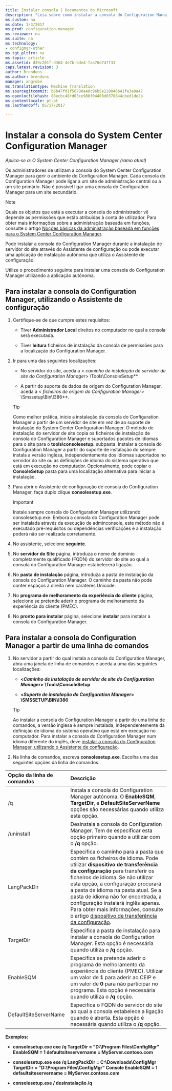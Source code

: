 ```yaml
---
title: Instalar consola | Documentos do Microsoft
description: "Leia sobre como instalar a consola do Configuration Manager para ligar a um site de administração central ou site primário."
ms.custom: na
ms.date: 1/3/2017
ms.prod: configuration-manager
ms.reviewer: na
ms.suite: na
ms.technology:
- configmgr-other
ms.tgt_pltfrm: na
ms.topic: article
ms.assetid: d39c201f-d364-4e7b-bde4-faa76d747f33
caps.latest.revision: 3
author: Brenduns
ms.author: brenduns
manager: angrobe
ms.translationtype: Machine Translation
ms.sourcegitcommit: b6b47fd1f56780a40c96b5e228046b41fe3a9a47
ms.openlocfilehash: 88ecbc48fd03ce988f04408d0378844cbed1de2b
ms.contentlocale: pt-pt
ms.lasthandoff: 05/17/2017

---
```

# <a name="install-the-system-center-configuration-manager-console"></a>Instalar a consola do System Center Configuration Manager

*Aplica-se a: O System Center Configuration Manager (ramo atual)*

Os administradores de utilizam a consola do System Center Configuration Manager para gerir o ambiente do Configuration Manager. Cada consola do Configuration Manager pode ligar a um site de administração central ou a um site primário. Não é possível ligar uma consola do Configuration Manager para um site secundário.

> [!NOTE]  
>  Quais os objetos que está a executar a consola do administrador vê depende as permissões que estão atribuídas à conta de utilizador. Para obter mais informações sobre a administração baseada em funções, consulte o artigo [Noções básicas da administração baseada em funções para o System Center Configuration Manager](../../../../core/understand/fundamentals-of-role-based-administration.md).  

 Pode instalar a consola do Configuration Manager durante a instalação de servidor do site através do Assistente de configuração ou pode executar uma aplicação de instalação autónoma que utiliza o Assistente de configuração.  

 Utilize o procedimento seguinte para instalar uma consola do Configuration Manager utilizando a aplicação autónoma.  

## <a name="to-install-the-configuration-manager-console-by-using-the-setup-wizard"></a>Para instalar a consola do Configuration Manager, utilizando o Assistente de configuração  

1.  Certifique-se de que cumpre estes requisitos:  

    -  Tiver **Administrador Local** direitos no computador no qual a consola será executada.  

    -   Tiver **leitura** ficheiros de instalação da consola de permissões para a localização do Configuration Manager.  

2.  Ir para uma das seguintes localizações:  

    -   No servidor do site, aceda a  **<* caminho de instalação de servidor de site do Configuration Manager*> \Tools\ConsoleSetup**.  

    -   A partir do suporte de dados de origem do Configuration Manager, aceda a  **<* ficheiros de origem do Configuration Manager*> \Smssetup\Bin\I386**.  

    > [!TIP]  
    >  Como melhor prática, inicie a instalação da consola do Configuration Manager a partir de um servidor de site em vez de ao suporte de instalação do System Center Configuration Manager. O método de instalação do servidor de site copia os ficheiros de instalação de consola do Configuration Manager e suportados pacotes de idiomas para o site para o **tools\consolesetup.** subpasta. Instalar a consola do Configuration Manager a partir do suporte de instalação do sempre instala a versão inglesa, independentemente dos idiomas suportados no servidor do site ou as definições de idioma do sistema operativo que está em execução no computador. Opcionalmente, pode copiar o **ConsoleSetup** pasta para uma localização alternativa para iniciar a instalação.

3.  Para abrir o Assistente de configuração de consola do Configuration Manager, faça duplo clique **consolesetup.exe**.  

    > [!IMPORTANT]  
    >  Instale sempre consola do Configuration Manager utilizando consolesetup.exe. Embora a consola do Configuration Manager pode ser instalada através da execução de adminconsole, este método não é executado pré-requisitos ou dependências verificações e a instalação poderá não ser realizada corretamente.  

4.  No assistente, selecione **seguinte**.  

5.  No **servidor do Site** página, introduza o nome de domínio completamente qualificado (FQDN) do servidor do site ao qual a consola do Configuration Manager estabelecerá ligação.  

6.  No **pasta de instalação** página, introduza a pasta de instalação da consola do Configuration Manager. O caminho da pasta não pode conter espaços à direita nem carateres Unicode.  

7.  No **programa de melhoramento da experiência do cliente** página, selecione se pretende aderir o programa de melhoramento da experiência do cliente (PMEC).  

8.  No **pronto para instalar** página, selecione **instalar** para instalar a consola do Configuration Manager.  

## <a name="to-install-the-configuration-manager-console-from-a-command-prompt"></a>Para instalar a consola do Configuration Manager a partir de uma linha de comandos  

1.  No servidor a partir do qual instala a consola do Configuration Manager, abra uma janela de linha de comandos e aceda a uma das seguintes localizações:  

    -   **<*Caminho de instalação de servidor de site do Configuration Manager*> \Tools\ConsoleSetup**  

    -   **<*Suporte de instalação do Configuration Manager*> \SMSSETUP\BIN\I386**  

    > [!TIP]  
    >  Ao instalar a consola do Configuration Manager a partir de uma linha de comandos, a versão inglesa é sempre instalada, independentemente da definição de idioma do sistema operativo que está em execução no computador. Para instalar a consola do Configuration Manager num idioma diferente do inglês, deve [instalar a consola do Configuration Manager, utilizando o Assistente de configuração](#to-install-the-configuration-manager-console-by-using-the-setup-wizard).  

2.  Na linha de comandos, escreva **consolesetup.exe**. Escolha uma das seguintes opções da linha de comandos.  

|  Opção da linha de comandos     | Descrição     |
  | :------------- | :------------- |
  |/q|Instala a consola do Configuration Manager autónoma. O **EnableSQM**, **TargetDir**, e **DefaultSiteServerName** opções são necessárias quando utiliza esta opção.|  
  |/uninstall|Desinstala a consola do Configuration Manager. Tem de especificar esta opção primeiro quando a utilizar com o **/q** opção.|  
  |LangPackDir|Especifica o caminho para a pasta que contém os ficheiros de idioma. Pode utilizar **dispositivo de transferência da configuração** para transferir os ficheiros de idioma. Se não utilizar esta opção, a configuração procurará a pasta de idioma na pasta atual. Se a pasta de idioma não for encontrada, a configuração instalará inglês apenas. Para obter mais informações, consulte o artigo [dispositivo de transferência da configuração](setup-downloader.md).|  
  |TargetDir|Especifica a pasta de instalação para instalar a consola do Configuration Manager. Esta opção é necessária quando utiliza o **/q** opção.|  
  |EnableSQM|Especifica se pretende aderir o programa de melhoramento da experiência do cliente (PMEC). Utilizar um valor de **1** para aderir ao CEIP e um valor de **0** para não participar no programa. Esta opção é necessária quando utiliza o **/q** opção.|  
  |DefaultSiteServerName|Especifica o FQDN do servidor do site ao qual a consola estabelece a ligação quando é aberta. Esta opção é necessária quando utiliza o **/q** opção.|  


  **Exemplos:**

  -  **consolesetup.exe exe /q TargetDir = "D:\Program Files\ConfigMgr" EnableSQM = 1 defaultsiteservername = MyServer.contoso.com**  

  -  **consolesetup.exe exe /q LangPackDir = C:\Downloads\ConfigMgr TargetDir = "D:\Program Files\ConfigMgr" Console EnableSQM = 1 defaultsiteservername = MyServer.contoso.com**  

  -  **consolesetup.exe / desinstalação /q**  


